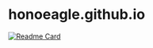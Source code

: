 # honoeagle.github.io

[![Readme Card](https://github-readme-stats.vercel.app/api/pin/?username=honoeagle&repo=honoeagle.github.io)](https://github.com/honoeagle/honoeagle.github.io)